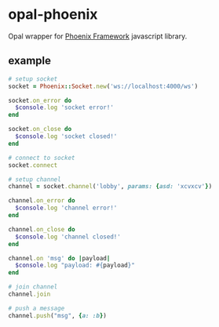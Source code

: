 # opal-phoenix

Opal wrapper for [Phoenix Framework](http://phoenixframework.org) javascript library.

## example

```ruby
# setup socket
socket = Phoenix::Socket.new('ws://localhost:4000/ws')

socket.on_error do
  $console.log 'socket error!'
end

socket.on_close do
  $console.log 'socket closed!'
end

# connect to socket
socket.connect

# setup channel
channel = socket.channel('lobby', params: {asd: 'xcvxcv'})

channel.on_error do
  $console.log 'channel error!'
end

channel.on_close do
  $console.log 'channel closed!'
end

channel.on 'msg' do |payload|
  $console.log "payload: #{payload}"
end

# join channel
channel.join

# push a message
channel.push("msg", {a: :b})
```
